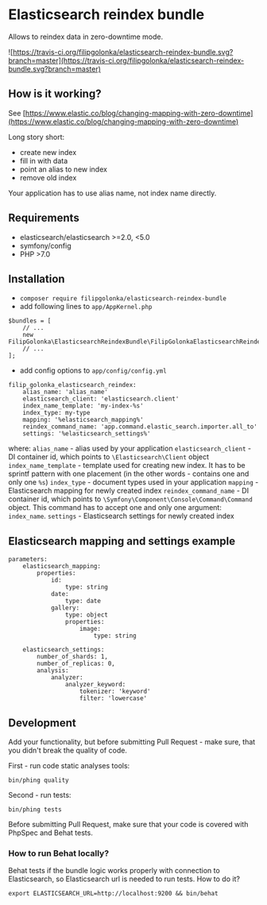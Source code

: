# Elasticsearch reindex bundle

Allows to reindex data in zero-downtime mode. 

![https://travis-ci.org/filipgolonka/elasticsearch-reindex-bundle.svg?branch=master](https://travis-ci.org/filipgolonka/elasticsearch-reindex-bundle.svg?branch=master)

## How is it working?

See [https://www.elastic.co/blog/changing-mapping-with-zero-downtime](https://www.elastic.co/blog/changing-mapping-with-zero-downtime)

Long story short:
* create new index
* fill in with data
* point an alias to new index
* remove old index

Your application has to use alias name, not index name directly.

## Requirements

* elasticsearch/elasticsearch >=2.0, <5.0
* symfony/config
* PHP >7.0

## Installation

* `composer require filipgolonka/elasticsearch-reindex-bundle`
* add following lines to `app/AppKernel.php`

```
$bundles = [
    // ...
    new FilipGolonka\ElasticsearchReindexBundle\FilipGolonkaElasticsearchReindexBundle(),
    // ...
];
```

* add config options to `app/config/config.yml`

```
filip_golonka_elasticsearch_reindex:
    alias_name: 'alias_name'
    elasticsearch_client: 'elasticsearch.client'
    index_name_template: 'my-index-%s'
    index_type: my-type
    mapping: '%elasticsearch_mapping%'
    reindex_command_name: 'app.command.elastic_search.importer.all_to'
    settings: '%elasticsearch_settings%'
```
where:
`alias_name` - alias used by your application
`elasticsearch_client` - DI container id, which points to `\Elasticsearch\Client` object
`index_name_template` - template used for creating new index. It has to be sprintf pattern with one placement (in the other words - contains one and only one `%s`)
`index_type` - document types used in your application
`mapping` - Elasticsearch mapping for newly created index
`reindex_command_name` - DI container id, which points to `\Symfony\Component\Console\Command\Command` object. This command has to accept one and only one argument: `index_name`.
`settings` - Elasticsearch settings for newly created index

## Elasticsearch mapping and settings example

```
parameters:
    elasticsearch_mapping:
        properties:
            id:
                type: string
            date:
                type: date
            gallery:
                type: object
                properties:
                    image:
                        type: string
    
    elasticsearch_settings:
        number_of_shards: 1,
        number_of_replicas: 0,
        analysis:
            analyzer:
                analyzer_keyword:
                    tokenizer: 'keyword'
                    filter: 'lowercase'
```

## Development

Add your functionality, but before submitting Pull Request - make sure, that you didn't break the quality of code.

First - run code static analyses tools:
```
bin/phing quality
```

Second - run tests:
```
bin/phing tests
```

Before submitting Pull Request, make sure that your code is covered with PhpSpec and Behat tests.

### How to run Behat locally?

Behat tests if the bundle logic works properly with connection to Elasticsearch, so Elasticsearch url is needed to run tests.
How to do it?

```
export ELASTICSEARCH_URL=http://localhost:9200 && bin/behat
```
